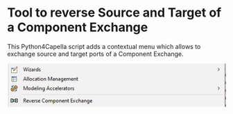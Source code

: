 # Tool to reverse Source and Target of a Component Exchange
This Python4Capella script adds a contextual menu which
allows to exchange source and target ports of a Component Exchange.

![Alt text](Images/Reverse_Component_Exchange_menu.png "Contextual Menu ")